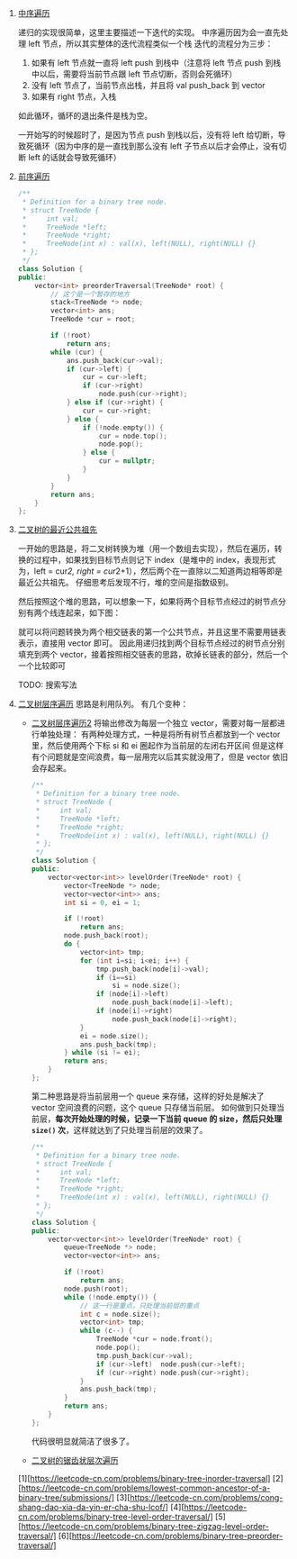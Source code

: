 1. [中序遍历](1)

    递归的实现很简单，这里主要描述一下迭代的实现。
    中序遍历因为会一直先处理 left 节点，所以其实整体的迭代流程类似一个栈
    迭代的流程分为三步：
    1. 如果有 left 节点就一直将 left push 到栈中（注意将 left 节点 push 到栈中以后，需要将当前节点跟 left 节点切断，否则会死循环）
    2. 没有 left 节点了，当前节点出栈，并且将 val push_back 到 vector
    3. 如果有 right 节点，入栈

    如此循环，循环的退出条件是栈为空。

    一开始写的时候超时了，是因为节点 push 到栈以后，没有将 left 给切断，导致死循环（因为中序的是一直找到那么没有 left 子节点以后才会停止，没有切断 left 的话就会导致死循环）

2. [前序遍历](6)

    ```cpp
    /**
     * Definition for a binary tree node.
     * struct TreeNode {
     *     int val;
     *     TreeNode *left;
     *     TreeNode *right;
     *     TreeNode(int x) : val(x), left(NULL), right(NULL) {}
     * };
     */
    class Solution {
    public:
        vector<int> preorderTraversal(TreeNode* root) {
            // 这个是一个暂存的地方
            stack<TreeNode *> node;
            vector<int> ans;
            TreeNode *cur = root;

            if (!root)
                return ans;
            while (cur) {
                ans.push_back(cur->val);
                if (cur->left) {
                    cur = cur->left;
                    if (cur->right)
                        node.push(cur->right);
                } else if (cur->right) {
                    cur = cur->right;
                } else {
                    if (!node.empty()) {
                        cur = node.top();
                        node.pop();
                    } else {
                        cur = nullptr;
                    }
                }
            }
            return ans;
        }
    };
    ```

2. [二叉树的最近公共祖先](2)

    一开始的思路是，将二叉树转换为堆（用一个数组去实现），然后在遍历，转换的过程中，如果找到目标节点则记下 index（是堆中的 index，表现形式为，left = cur*2, right = cur*2+1），然后两个在一直除以二知道两边相等即是最近公共祖先。
    仔细思考后发现不行，堆的空间是指数级别。

    然后按照这个堆的思路，可以想象一下，如果将两个目标节点经过的树节点分别有两个线连起来，如下图：

    就可以将问题转换为两个相交链表的第一个公共节点，并且这里不需要用链表表示，直接用 vector 即可。
    因此用递归找到两个目标节点经过的树节点分别填充到两个 vector，接着按照相交链表的思路，砍掉长链表的部分，然后一个一个比较即可

    TODO: 搜索写法

3. [二叉树层序遍历](3)
    思路是利用队列。
    有几个变种：
    * [二叉树层序遍历2](4)
       将输出修改为每层一个独立 vector，需要对每一层都进行单独处理：
       有两种处理方式，一种是将所有树节点都放到一个 vector 里，然后使用两个下标 si 和 ei 圈起作为当前层的左闭右开区间
       但是这样有个问题就是空间浪费，每一层用完以后其实就没用了，但是 vector 依旧会存起来。

        ```cpp
        /**
         * Definition for a binary tree node.
         * struct TreeNode {
         *     int val;
         *     TreeNode *left;
         *     TreeNode *right;
         *     TreeNode(int x) : val(x), left(NULL), right(NULL) {}
         * };
         */
        class Solution {
        public:
            vector<vector<int>> levelOrder(TreeNode* root) {
                vector<TreeNode *> node;
                vector<vector<int>> ans;
                int si = 0, ei = 1;

                if (!root)
                    return ans;
                node.push_back(root);
                do {
                    vector<int> tmp;
                    for (int i=si; i<ei; i++) {
                        tmp.push_back(node[i]->val);
                        if (i==si)
                            si = node.size();
                        if (node[i]->left)
                            node.push_back(node[i]->left);
                        if (node[i]->right)
                            node.push_back(node[i]->right);
                    }
                    ei = node.size();
                    ans.push_back(tmp);
                } while (si != ei);
                return ans;
            }
        };
        ```

        第二种思路是将当前层用一个 queue 来存储，这样的好处是解决了 vector 空间浪费的问题，这个 queue 只存储当前层。
        如何做到只处理当前层，**每次开始处理的时候，记录一下当前 queue 的 size，然后只处理 `size()` 次**，这样就达到了只处理当前层的效果了。

        ```cpp
        /**
         * Definition for a binary tree node.
         * struct TreeNode {
         *     int val;
         *     TreeNode *left;
         *     TreeNode *right;
         *     TreeNode(int x) : val(x), left(NULL), right(NULL) {}
         * };
         */
        class Solution {
        public:
            vector<vector<int>> levelOrder(TreeNode* root) {
                queue<TreeNode *> node;
                vector<vector<int>> ans;

                if (!root)
                    return ans;
                node.push(root);
                while (!node.empty()) {
                    // 这一行是重点，只处理当前层的重点
                    int c = node.size();
                    vector<int> tmp;
                    while (c--) {
                        TreeNode *cur = node.front();
                        node.pop();
                        tmp.push_back(cur->val);
                        if (cur->left)  node.push(cur->left);
                        if (cur->right) node.push(cur->right);
                    }
                    ans.push_back(tmp);
                }
                return ans;
            }
        };
        ```

        代码很明显就简洁了很多了。
    * [二叉树的锯齿状层次遍历](5)

    [1][https://leetcode-cn.com/problems/binary-tree-inorder-traversal]
    [2][https://leetcode-cn.com/problems/lowest-common-ancestor-of-a-binary-tree/submissions/]
    [3][https://leetcode-cn.com/problems/cong-shang-dao-xia-da-yin-er-cha-shu-lcof/]
    [4][https://leetcode-cn.com/problems/binary-tree-level-order-traversal/]
    [5][https://leetcode-cn.com/problems/binary-tree-zigzag-level-order-traversal/]
    [6][https://leetcode-cn.com/problems/binary-tree-preorder-traversal/]
